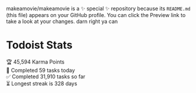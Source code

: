 makeamovie/makeamovie is a ✨ special ✨ repository because its `README.md` (this file) appears on your GitHub profile.
You can click the Preview link to take a look at your changes. darn right ya can

# Todoist Stats

<!-- TODO-IST:START -->
🏆  45,594 Karma Points           
🌸  Completed 59 tasks today           
✅  Completed 31,910 tasks so far           
⏳  Longest streak is 328 days
<!-- TODO-IST:END -->